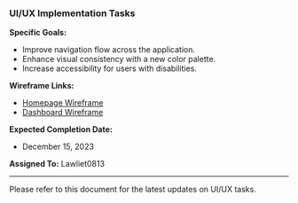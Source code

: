 ### UI/UX Implementation Tasks

**Specific Goals:**
- Improve navigation flow across the application.
- Enhance visual consistency with a new color palette.
- Increase accessibility for users with disabilities.

**Wireframe Links:**
- [Homepage Wireframe](https://example.com/homepage-wireframe)
- [Dashboard Wireframe](https://example.com/dashboard-wireframe)

**Expected Completion Date:**
- December 15, 2023

**Assigned To:** Lawliet0813

---

Please refer to this document for the latest updates on UI/UX tasks.